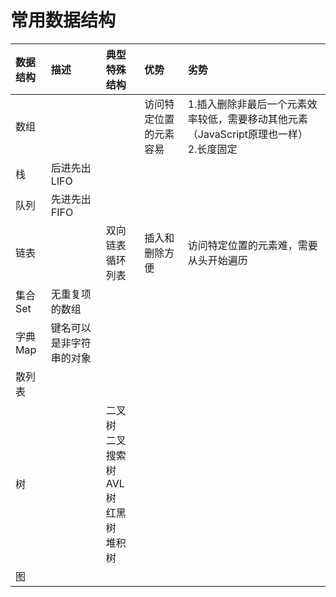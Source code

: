 # 常用数据结构

| **数据结构** | **描述** | **典型特殊结构** | **优势** | **劣势** |
| :--- | :--- | :--- | :--- | :--- |
| 数组 |  |  | 访问特定位置的元素容易 | 1.插入删除非最后一个元素效率较低，需要移动其他元素（JavaScript原理也一样）<br>2.长度固定 |
| 栈 | 后进先出LIFO |  |  |  |
| 队列 | 先进先出FIFO |  |  |  |
| 链表 |  | 双向链表<br>循环列表 | 插入和删除方便 | 访问特定位置的元素难，需要从头开始遍历 |
| 集合Set | 无重复项的数组 |  |  |
| 字典Map | 键名可以是非字符串的对象 |  |  |
| 散列表 |  |
| 树 |  | 二叉树<br>二叉搜索树<br>AVL树<br>红黑树<br>堆积树 |
| 图
